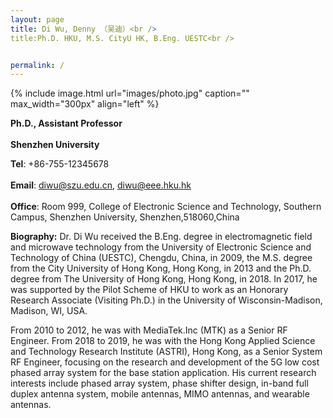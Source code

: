 ```yaml
---
layout: page
title: Di Wu, Denny （吴迪）<br />
title:Ph.D. HKU, M.S. CityU HK, B.Eng. UESTC<br />


permalink: /
---
```


{% include image.html url="images/photo.jpg" caption="" max_width="300px" align="left" %}

**Ph.D., Assistant Professor**<br />   
**Shenzhen University**<br />  

**Tel**: +86-755-12345678<br />  
**Email**: diwu@szu.edu.cn, diwu@eee.hku.hk<br />    
**Office**: Room 999, College of Electronic Science and Technology, Southern Campus, Shenzhen University, Shenzhen,518060,China    

**Biography:**
Dr. Di Wu received the B.Eng. degree in electromagnetic field and microwave technology from the University of Electronic Science and Technology of China (UESTC), Chengdu, China, in 2009, the M.S. degree from the City University of Hong Kong, Hong Kong, in 2013 and the Ph.D. degree from The University of Hong Kong, Hong Kong, in 2018. In 2017, he was supported by the Pilot Scheme of HKU to work as an Honorary Research Associate (Visiting Ph.D.) in the University of Wisconsin-Madison, Madison, WI, USA. 

From 2010 to 2012, he was with MediaTek.Inc (MTK) as a Senior RF Engineer. From  2018 to 2019, he was with the Hong Kong Applied Science and Technology Research Institute (ASTRI), Hong Kong, as a Senior System RF Engineer,  focusing on the research and development of the 5G low cost phased array system for the base station application. His current research interests include phased array system, phase shifter design, in-band full duplex antenna system, mobile antennas, MIMO antennas, and wearable antennas.



